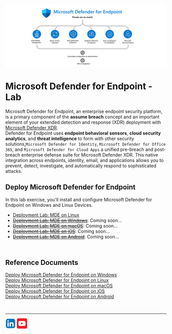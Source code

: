 ![Defender for Endpoint](./Assets/Pictures/MDE.png)

# Microsoft Defender for Endpoint - Lab
Microsoft Defender for Endpoint, an enterprise endpoint security platform, is a primary component of the **assume breach** concept and an important element of your extended detection and response (XDR) deployment with [Microsoft Defender XDR](https://learn.microsoft.com/en-us/defender-xdr/microsoft-365-defender).<br>
Defender for Endpoint uses **endpoint behavioral sensors**, **cloud security analytics**, and **threat intelligence** to form with other security solutions,```Microsoft Defender for Identity```, ```Microsoft Defender for Office 365```, and  ```Microsoft Defender for Cloud Apps``` a unified pre-breach and post-breach enterprise defense suite for Microsoft Defender XDR. This native integration across endpoints, identity, email, and applications allows you to prevent, detect, investigate, and automatically respond to sophisticated attacks.

## Deploy Microsoft Defender for Endpoint
In this lab exercise, you'll install and configure Microsoft Defender for Endpoint on Windows and Linux Devices.
- [Deployment Lab: MDE on Linux](./Platforms/Linux/README.md)
- ~~[Deployment Lab: MDE on Windows](./Platforms/Windows/README.md)~~: Coming soon...
- ~~[Deployment Lab: MDE on macOS](./Platforms/macOS/README.md)~~: Coming soon...
- ~~[Deployment Lab: MDE on iOS](./Platforms/iOS/README.md)~~: Coming soon...
- ~~[Deployment Lab: MDE on Android](./Platforms/Android/README.md)~~: Coming soon...

<br>

## Reference Documents
[Deploy Microsoft Defender for Endpoint on Windows](https://learn.microsoft.com/en-us/defender-endpoint/mde-planning-guide)<br>
[Deploy Microsoft Defender for Endpoint on Linux](https://learn.microsoft.com/en-us/defender-endpoint/microsoft-defender-endpoint-linux)<br>
[Deploy Microsoft Defender for Endpoint on macOS](https://learn.microsoft.com/en-us/defender-endpoint/microsoft-defender-endpoint-mac)<br>
[Deploy Microsoft Defender for Endpoint on iOS](https://learn.microsoft.com/en-us/defender-endpoint/microsoft-defender-endpoint-ios)<br>
[Deploy Microsoft Defender for Endpoint on Android](https://learn.microsoft.com/en-us/defender-endpoint/microsoft-defender-endpoint-android)

<br>
<hr>

[![LinkeIn](./Assets/Pictures/LinkeIn.png)](https://www.linkedin.com/in/c-lessi/)
[![YouTube](./Assets/Pictures/YouTube.png)](https://www.youtube.com/channel/UCk8wUhDaJ6pnP_1G5ugrQ1A)
